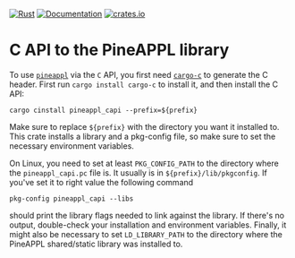[![Rust](https://github.com/N3PDF/pineappl/workflows/Rust/badge.svg)](https://github.com/N3PDF/pineappl/actions?query=workflow%3ARust)
[![Documentation](https://docs.rs/pineappl/badge.svg)](https://docs.rs/pineappl_capi)
[![crates.io](https://img.shields.io/crates/v/pineappl.svg)](https://crates.io/crates/pineappl_capi)

# C API to the PineAPPL library

To use [`pineappl`](https://crates.io/crates/pineappl) via the `C` API, you
first need [`cargo-c`](https://crates.io/crates/cargo-c) to generate the C
header. First run `cargo install cargo-c` to install it, and then install the C
API:

    cargo cinstall pineappl_capi --prefix=${prefix}

Make sure to replace `${prefix}` with the directory you want it installed to.
This crate installs a library and a pkg-config file, so make sure to set the
necessary environment variables.

On Linux, you need to set at least `PKG_CONFIG_PATH` to the directory where the
`pineappl_capi.pc` file is. It usually is in `${prefix}/lib/pkgconfig`. If
you've set it to right value the following command

    pkg-config pineappl_capi --libs

should print the library flags needed to link against the library. If there's
no output, double-check your installation and environment variables. Finally,
it might also be necessary to set `LD_LIBRARY_PATH` to the directory where the
PineAPPL shared/static library was installed to.
